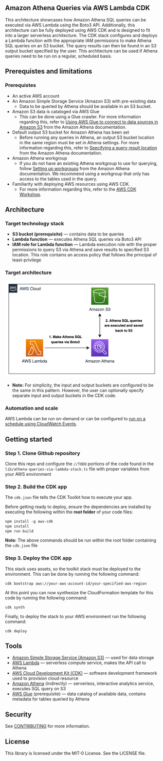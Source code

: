 ## Amazon Athena Queries via AWS Lambda CDK

This architecture showcases how Amazon Athena SQL queries can be executed via AWS Lambda using the Boto3 API. Additionally, this architecture can be fully deployed using AWS CDK and is designed to fit into a larger serverless architecture. The CDK stack configures and deploys a Lambda function with the appropriate IAM permissions to make Athena SQL queries on an S3 bucket. The query results can then be found in an S3 output bucket specified by the user. This architecture can be used if Athena queries need to be run on a regular, scheduled basis.

## Prerequistes and limitations

### Prerequistes
- An active AWS account
- An Amazon Simple Storage Service (Amazon S3) with pre-existing data
  - Data to be queried by Athena should be available in an S3 bucket.
- Amazon S3 data is cataloged via AWS Glue
  - This can be done using a Glue crawler. For more information regarding this, refer to [Using AWS Glue to connect to data sources in Amazon S3](https://docs.aws.amazon.com/athena/latest/ug/data-sources-glue.html) from the Amazon Athena documentation.
- Default output S3 bucket for Amazon Athena has been set
  - Before running any queries in Athena, an output S3 bucket location in the same region must be set in Athena settings. For more information regarding this, refer to [Specifying a query result location](https://docs.aws.amazon.com/athena/latest/ug/querying.html#query-results-specify-location) from the Amazon Athena documentation.
- Amazon Athena workgroup
  - If you do not have an existing Athena workgroup to use for querying, follow [Setting up workgroups](https://docs.aws.amazon.com/athena/latest/ug/workgroups-procedure.html) from the Amazon Athena documentation. We recommend using a workgroup that only has access to the tables used in the query.
- Familiarity with deploying AWS resources using AWS CDK.
  - For more information regarding this, refer to the [AWS CDK Workshop](https://cdkworkshop.com/).
  
## Architecture

### Target technology stack
- **S3 bucket (prerequisite)** — contains data to be queries
- **Lambda function** — executes Athena SQL queries via Boto3 API
- **IAM role for Lambda function** — Lambda execution role with the proper permissions to query S3 via Athena and save results to specified S3 location. This role contains an access policy that follows the principal of least-privilege

### Target architecture
![Architecture Diagram](/architecture_diagram.png "Architecture Diagram")

- **Note:** For simplicity, the input and output buckets are configured to be the same in this pattern. However, the user can optionally specify separate input and output buckets in the CDK code.

### Automation and scale
AWS Lambda can be run on-demand or can be configured to [run on a schedule using CloudWatch Events](https://docs.aws.amazon.com/AmazonCloudWatch/latest/events/RunLambdaSchedule.html).

## Getting started

### Step 1. Clone Github repository
Clone this repo and configure the `//TODO` portions of the code found in the `lib/athena-queries-via-lambda-stack.ts` file with proper variables from your AWS environment

### Step 2. Build the CDK app
The `cdk.json` file tells the CDK Toolkit how to execute your app.

Before getting ready to deploy, ensure the dependencies are installed by executing the following within the **root folder** of your code files:
  ```
  npm install -g aws-cdk
  npm install
  npm run build
  ```

**Note:** The above commands should be run within the root folder containing the `cdk.json` file

### Step 3. Deploy the CDK app
This stack uses assets, so the toolkit stack must be deployed to the environment. This can be done by running the following command:
```
cdk bootstrap aws://your-aws-account-id/your-specified-aws-region
```

At this point you can now synthesize the CloudFormation template for this code by running the following command:
```
cdk synth
```

Finally, to deploy the stack to your AWS environment run the following command:
```
cdk deploy
```


## Tools
- [Amazon Simple Storage Service (Amazon S3)](https://docs.aws.amazon.com/AmazonS3/latest/userguide/Welcome.html) — used for data storage
- [AWS Lambda](https://docs.aws.amazon.com/lambda/latest/dg/welcome.html) — serverless compute service, makes the API call to Athena
- [AWS Cloud Development Kit (CDK)](https://docs.aws.amazon.com/lambda/latest/dg/welcome.html) — software development framework used to provision cloud resource
- [Amazon Athena](https://docs.aws.amazon.com/athena/latest/ug/what-is.html) (indirectly) — serverless, interactive analytics service, executes SQL query on S3
- [AWS Glue](https://docs.aws.amazon.com/glue/latest/dg/what-is-glue.html) (prerequisite) — data catalog of available data, contains metadata for tables queried by Athena


## Security

See [CONTRIBUTING](CONTRIBUTING.md#security-issue-notifications) for more information.

## License

This library is licensed under the MIT-0 License. See the LICENSE file.

